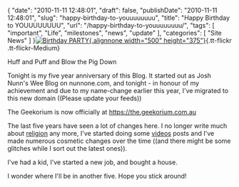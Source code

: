 {
    "date": "2010-11-11 12:48:01",
    "draft": false,
    "publishDate": "2010-11-11 12:48:01",
    "slug": "happy-birthday-to-youuuuuuuu",
    "title": "Happy Birthday to YOUUUUUUUU",
    "url": "\/happy-birthday-to-youuuuuuuu\/",
    "tags": [
        "important",
        "Life",
        "milestones",
        "news",
        "update"
    ],
    "categories": [
        "Site News"
    ]
}[![Birthday
PARTY](//farm5.static.flickr.com/4116/4825980910_cd0f468596.jpg){.alignnone
width="500"
height="375"}](//www.flickr.com/photos/joshnunn/4825980910/ "Birthday PARTY"){.tt-flickr
.tt-flickr-Medium}

Huff and Puff and Blow the Pig Down

Tonight is my five year anniversary of this Blog. It started out as Josh
Nunn's Wee Blog on nunnone.com, and tonight - in honour of my
achievement and due to my name-change earlier this year, I've migrated
to this new domain ((Please update your feeds![]()))

The Geekorium is now officially at https://the.geekorium.com.au

The last five years have seen a lot of changes here. I no longer write
much about [religion](//the.geekorium.com.au/category/blog/religion/)
any more, I've started doing some
[videos](//the.geekorium.com.au/category/video/) posts and I've made
numerous cosmetic changes over the time ((and there might be some
glitches while I sort out the latest ones)).

I've had a kid, I've started a new job, and bought a house.

I wonder where I'll be in another five. Hope you stick around!
